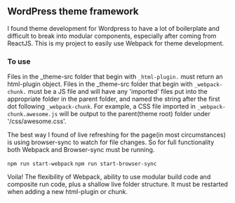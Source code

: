 ## WordPress theme framework
I found theme development for Wordpress to have a lot of boilerplate and difficult to break into modular components, especially after coming from ReactJS.
This is my project to easily use Webpack for theme development.

### To use
Files in the _theme-src folder that begin with `_html-plugin.` must return an html-plugin object. 
Files in the _theme-src folder that begin with `_webpack-chunk.` must be a JS file and will have any 'imported' files put into the appropriate folder in the parent folder, and named the string after the first dot following `_webpack-chunk`. 
For example, a CSS file imported in `_webpack-chunk.awesome.js` will be output to the parent(theme root) folder under '/css/awesome.css'. 

The best way I found of live refreshing for the page(in most circumstances) is using browser-sync to watch for file changes. 
So for full functionality both Webpack and Browser-sync must be running.

`npm run start-webpack`
`npm run start-browser-sync`

Voila! The flexibility of Webpack, ability to use modular build code and composite run code, plus a shallow live folder structure.
It must be restarted when adding a new html-plugin or chunk.
